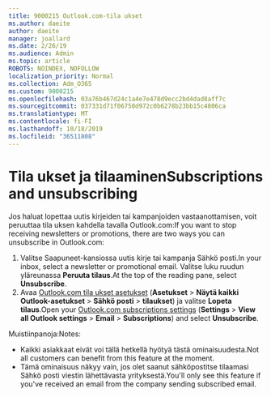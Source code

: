 ```yaml
---
title: 9000215 Outlook.com-tila ukset
ms.author: daeite
author: daeite
manager: joallard
ms.date: 2/26/19
ms.audience: Admin
ms.topic: article
ROBOTS: NOINDEX, NOFOLLOW
localization_priority: Normal
ms.collection: Adm_O365
ms.custom: 9000215
ms.openlocfilehash: 03a76b467d24c1a4e7e478d9ecc2bd4dad8aff7c
ms.sourcegitcommit: 037331d71f06750d972c0b6278b23bb15c4806ca
ms.translationtype: MT
ms.contentlocale: fi-FI
ms.lasthandoff: 10/18/2019
ms.locfileid: "36511808"
---
```

# <a name="subscriptions-and-unsubscribing"></a><span data-ttu-id="ba550-102">Tila ukset ja tilaaminen</span><span class="sxs-lookup"><span data-stu-id="ba550-102">Subscriptions and unsubscribing</span></span>

<span data-ttu-id="ba550-103">Jos haluat lopettaa uutis kirjeiden tai kampanjoiden vastaanottamisen, voit peruuttaa tila uksen kahdella tavalla Outlook.com:</span><span class="sxs-lookup"><span data-stu-id="ba550-103">If you want to stop receiving newsletters or promotions, there are two ways you can unsubscribe in Outlook.com:</span></span>

1. <span data-ttu-id="ba550-104">Valitse Saapuneet-kansiossa uutis kirje tai kampanja Sähkö posti.</span><span class="sxs-lookup"><span data-stu-id="ba550-104">In your inbox, select a newsletter or promotional email.</span></span> <span data-ttu-id="ba550-105">Valitse luku ruudun yläreunassa **Peruuta tilaus**.</span><span class="sxs-lookup"><span data-stu-id="ba550-105">At the top of the reading pane, select **Unsubscribe**.</span></span>
2. <span data-ttu-id="ba550-106">Avaa [Outlook.com tila ukset asetukset](https://outlook.live.com/mail/options/mail/brandsSubscriptions) (**Asetukset** > **Näytä kaikki Outlook-asetukset** > **Sähkö posti** > **tilaukset**) ja valitse **Lopeta tilaus**.</span><span class="sxs-lookup"><span data-stu-id="ba550-106">Open your [Outlook.com subscriptions settings](https://outlook.live.com/mail/options/mail/brandsSubscriptions) (**Settings** > **View all Outlook settings** > **Email** > **Subscriptions**) and select **Unsubscribe**.</span></span>

<span data-ttu-id="ba550-107">Muistiinpanoja:</span><span class="sxs-lookup"><span data-stu-id="ba550-107">Notes:</span></span>

- <span data-ttu-id="ba550-108">Kaikki asiakkaat eivät voi tällä hetkellä hyötyä tästä ominaisuudesta.</span><span class="sxs-lookup"><span data-stu-id="ba550-108">Not all customers can benefit from this feature at the moment.</span></span>
- <span data-ttu-id="ba550-109">Tämä ominaisuus näkyy vain, jos olet saanut sähköpostitse tilaamasi Sähkö posti viestin lähettävasta yrityksestä.</span><span class="sxs-lookup"><span data-stu-id="ba550-109">You'll only see this feature if you've received an email from the company sending subscribed email.</span></span>